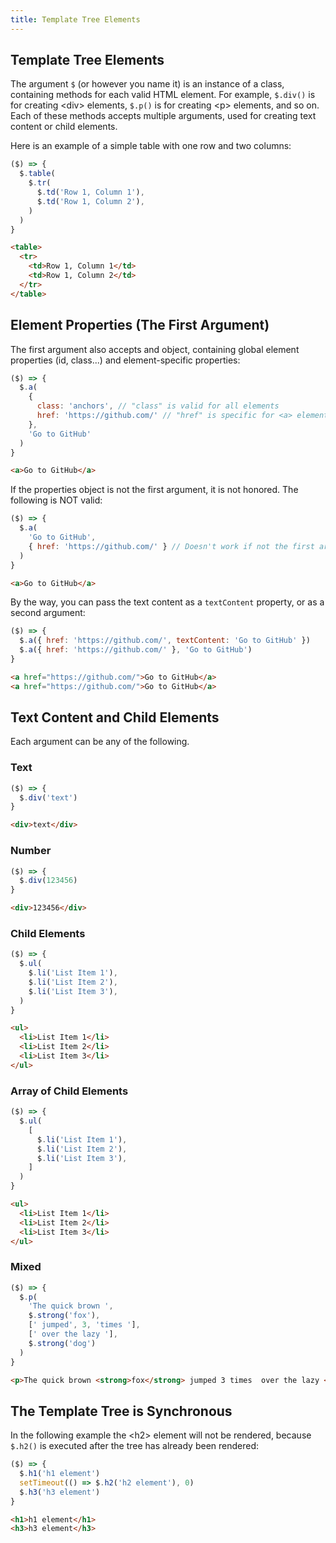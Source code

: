 ```yaml
---
title: Template Tree Elements
---
```


## Template Tree Elements

The argument `$` (or however you name it) is an instance of a class, containing methods for each
valid HTML element. For example, `$.div()` is for creating \<div\> elements, `$.p()` is for creating
\<p\> elements, and so on. Each of these methods accepts multiple arguments, used for creating text content or
child elements.

Here is an example of a simple table with one row and two columns:

```js
($) => {
  $.table(
    $.tr(
      $.td('Row 1, Column 1'),
      $.td('Row 1, Column 2'),
    )
  )
}
```
```html
<table>
  <tr>
    <td>Row 1, Column 1</td>
    <td>Row 1, Column 2</td>
  </tr>
</table>
```

## Element Properties (The First Argument)

The first argument also accepts and object, containing global element properties (id, class...)
and element-specific properties:
```js
($) => {
  $.a(
    {
      class: 'anchors', // "class" is valid for all elements
      href: 'https://github.com/' // "href" is specific for <a> elements
    },
    'Go to GitHub'
  )
}
```
```html
<a>Go to GitHub</a>
```

If the properties object is not the first argument, it is not honored. The following is NOT valid:

```js
($) => {
  $.a(
    'Go to GitHub',
    { href: 'https://github.com/' } // Doesn't work if not the first argument!
  )
}
```
```html
<a>Go to GitHub</a>
```

By the way, you can pass the text content as a `textContent` property, or as a second argument:

```js
($) => {
  $.a({ href: 'https://github.com/', textContent: 'Go to GitHub' })
  $.a({ href: 'https://github.com/' }, 'Go to GitHub')
}
```
```html
<a href="https://github.com/">Go to GitHub</a>
<a href="https://github.com/">Go to GitHub</a>
```

## Text Content and Child Elements

Each argument can be any of the following.

### Text

```js
($) => {
  $.div('text')
}
```
```html
<div>text</div>
```

### Number

```js
($) => {
  $.div(123456)
}
```
```html
<div>123456</div>
```

### Child Elements

```js
($) => {
  $.ul(
    $.li('List Item 1'),
    $.li('List Item 2'),
    $.li('List Item 3'),
  )
}
```
```html
<ul>
  <li>List Item 1</li>
  <li>List Item 2</li>
  <li>List Item 3</li>
</ul>
```

### Array of Child Elements

```js
($) => {
  $.ul(
    [
      $.li('List Item 1'),
      $.li('List Item 2'),
      $.li('List Item 3'),
    ]
  )
}
```
```html
<ul>
  <li>List Item 1</li>
  <li>List Item 2</li>
  <li>List Item 3</li>
</ul>
```

### Mixed

```js
($) => {
  $.p(
    'The quick brown ',
    $.strong('fox'),
    [' jumped', 3, 'times '],
    [' over the lazy '],
    $.strong('dog')
  )
}
```
```html
<p>The quick brown <strong>fox</strong> jumped 3 times  over the lazy <strong>dog</strong></p>
```

## The Template Tree is Synchronous

In the following example the \<h2\> element will not be rendered,
because `$.h2()` is executed after the tree has already been rendered:
```js
($) => {
  $.h1('h1 element')
  setTimeout(() => $.h2('h2 element'), 0)
  $.h3('h3 element')
}
```
```html
<h1>h1 element</h1>
<h3>h3 element</h3>
```
